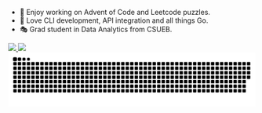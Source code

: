 - 🧩 Enjoy working on Advent of Code and Leetcode puzzles.
- 🧡 Love CLI development, API integration and all things Go.
- 🎭 Grad student in Data Analytics from CSUEB.

<a href="https://github.com/arunsathiya">
   <picture>
      <source
         srcset="https://github-readme-stats.vercel.app/api?username=arunsathiya&show_icons=true&layout=compact&theme=dark"
         media="(prefers-color-scheme: dark)"
         />
      <source
         srcset="https://github-readme-stats.vercel.app/api?username=arunsathiya&show_icons=true&layout=compact"
         media="(prefers-color-scheme: light), (prefers-color-scheme: no-preference)"
         />
      <img src="https://github-readme-stats.vercel.app/api?username=arunsathiya&show_icons=true" />
   </picture>
</a>
<a href="https://github.com/arunsathiya">
   <picture>
      <source
         srcset="https://github-readme-stats.vercel.app/api/top-langs/?username=arunsathiya&layout=compact&theme=dark"
         media="(prefers-color-scheme: dark)"
         />
      <source
         srcset="https://github-readme-stats.vercel.app/api/top-langs/?username=arunsathiya&layout=compact"
         media="(prefers-color-scheme: light), (prefers-color-scheme: no-preference)"
         />
      <img src="https://github-readme-stats.vercel.app/api/top-langs/?username=arunsathiya&show_icons=true" />
   </picture>
</a>

<picture>
  <source media="(prefers-color-scheme: dark)" srcset="https://raw.githubusercontent.com/arunsathiya/arunsathiya/output/github-contribution-grid-snake-dark.svg">
  <source media="(prefers-color-scheme: light)" srcset="https://raw.githubusercontent.com/arunsathiya/arunsathiya/output/github-contribution-grid-snake.svg">
  <img alt="github contribution grid snake animation" src="https://raw.githubusercontent.com/arunsathiya/arunsathiya/output/github-contribution-grid-snake.svg">
</picture>